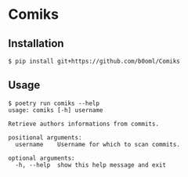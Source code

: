 # Comiks

## Installation

```shell
$ pip install git+https://github.com/b0oml/Comiks
```

## Usage

```shell
$ poetry run comiks --help
usage: comiks [-h] username

Retrieve authors informations from commits.

positional arguments:
  username    Username for which to scan commits.

optional arguments:
  -h, --help  show this help message and exit
```
